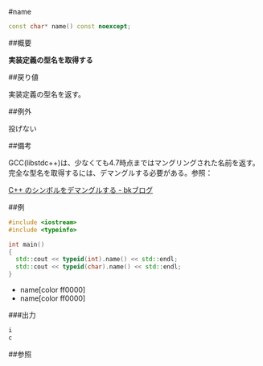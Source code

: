 #name
```cpp
const char* name() const noexcept;
```

##概要

<b>実装定義の型名を取得する</b>


##戻り値

実装定義の型名を返す。


##例外

投げない


##備考

GCC(libstdc++)は、少なくても4.7時点まではマングリングされた名前を返す。完全な型名を取得するには、デマングルする必要がある。参照：

[C++ のシンボルをデマングルする - bkブログ](http://0xcc.net/blog/archives/000095.html)


##例

```cpp
#include <iostream>
#include <typeinfo>

int main()
{
  std::cout << typeid(int).name() << std::endl;
  std::cout << typeid(char).name() << std::endl;
}
```
* name[color ff0000]
* name[color ff0000]

###出力

```cpp
i
c
```

##参照


